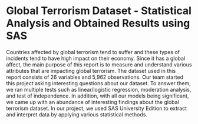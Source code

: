 # Global Terrorism Dataset - Statistical Analysis and  Obtained Results using SAS
Countries affected by global terrorism tend to suffer and these types of incidents tend to have high impact on their economy. Since it has a global affect, the main purpose of this report is to measure and understand various attributes that are impacting global terrorism. The dataset used in this report consists of 26 variables and 5,962 observations. Our team started this project asking interesting questions about our dataset. To answer them, we ran multiple tests such as linear/logistic regression, moderation analysis, and test of independence. In addition, with all our models being significant, we came up with an abundance of interesting findings about the global terrorism dataset. In our project, we used SAS University Edition to extract and interpret data by applying various statistical methods.

